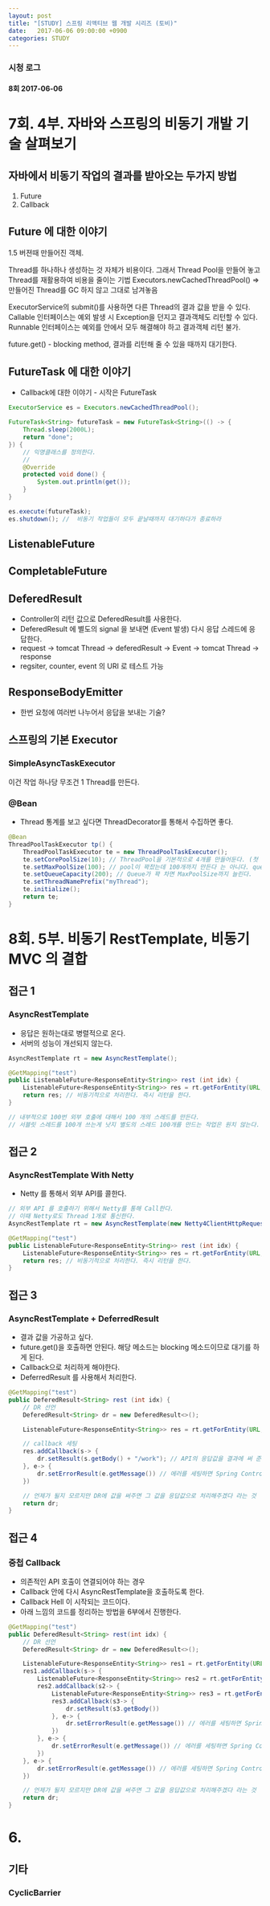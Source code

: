 ```yaml
---
layout: post
title: "[STUDY] 스프링 리액티브 웹 개발 시리즈 (토비)"
date:   2017-06-06 09:00:00 +0900
categories: STUDY
---
```


### 시청 로그
#### 8회 2017-06-06

# 7회. 4부. 자바와 스프링의 비동기 개발 기술 살펴보기

## 자바에서 비동기 작업의 결과를 받아오는 두가지 방법
1. Future
2. Callback

## Future 에 대한 이야기
1.5 버젼때 만들어진 객체.

Thread를 하나하나 생성하는 것 자체가 비용이다. 
그래서 Thread Pool을 만들어 놓고 Thread를 재활용하여 비용을 줄이는 기법
Executors.newCachedThreadPool() => 만들어진 Thread를 GC 하지 않고 그대로 남겨놓음

ExecutorService의 submit()를 사용하면 다른 Thread의 결과 값을 받을 수 있다.
Callable 인터페이스는 예외 발생 시 Exception을 던지고 결과객체도 리턴할 수 있다.
Runnable 인터페이스는 예외를 안에서 모두 해결해야 하고 결과객체 리턴 불가.

future.get() - blocking method, 결과를 리턴해 줄 수 있을 때까지 대기한다.

## FutureTask 에 대한 이야기
 - Callback에 대한 이야기 - 시작은 FutureTask

~~~java
ExecutorService es = Executors.newCachedThreadPool();

FutureTask<String> futureTask = new FutureTask<String>(() -> {
    Thread.sleep(2000L);
    return "done";
}) {
    // 익명클래스를 정의한다.
    // 
    @Override
    protected void done() {
        System.out.println(get());
    }
}

es.execute(futureTask);
es.shutdown(); //  비동기 작업들이 모두 끝날때까지 대기하다가 종료하라
~~~

## ListenableFuture

## CompletableFuture

## DeferedResult
 - Controller의 리턴 값으로 DeferedResult를 사용한다.
 - DeferedResult 에 별도의 signal 을 보내면 (Event 발생) 다시 응답 스레드에 응답한다.
 - request -> tomcat Thread -> deferedResult -> Event -> tomcat Thread -> response
 - regsiter, counter, event 의 URI 로 테스트 가능

## ResponseBodyEmitter
 - 한번 요청에 여러번 나누어서 응답을 보내는 기술?

## 스프링의 기본 Executor

### SimpleAsyncTaskExecutor
이건 작업 하나당 무조건 1 Thread를 만든다.

### @Bean
 - Thread 통계를 보고 싶다면 ThreadDecorator를 통해서 수집하면 좋다.
~~~java
@Bean
ThreadPoolTaskExecutor tp() {
    ThreadPoolTaskExecutor te = new ThreadPoolTaskExecutor();
    te.setCorePoolSize(10); // ThreadPool을 기본적으로 4개를 만들어둔다. (첫 요청 시점에)
    te.setMaxPoolSize(100); // pool이 꽉찼는데 100개까지 만든다 는 아니다. queue만큼 차면 늘리는 개념이다.
    te.setQueueCapacity(200); // Queue가 꽉 차면 MaxPoolSize까지 늘린다. 
    te.setThreadNamePrefix("myThread");
    te.initialize();
    return te;
}
~~~

# 8회. 5부. 비동기 RestTemplate, 비동기 MVC 의 결합

## 접근 1

### AsyncRestTemplate

 - 응답은 원하는대로 병렬적으로 온다.
 - 서버의 성능이 개선되지 않는다.

~~~java
AsyncRestTemplate rt = new AsyncRestTemplate();

@GetMapping("test")
public ListenableFuture<ResponseEntity<String>> rest (int idx) {
    ListenableFuture<ResponseEntity<String>> res = rt.getForEntity(URL, String.class, "hello");
    return res; // 비동기적으로 처리한다. 즉시 리턴을 한다.
}

// 내부적으로 100번 외부 호출에 대해서 100 개의 스레드를 만든다.
// 서블릿 스레드를 100개 쓰는게 낫지 별도의 스레드 100개를 만드는 작업은 원치 않는다.
~~~

## 접근 2

### AsyncRestTemplate With Netty

 - Netty 를 통해서 외부 API를 콜한다.

~~~java
// 외부 API 를 호출하기 위해서 Netty를 통해 Call한다.
// 이때 Netty로도 Thread 1개로 통신한다.
AsyncRestTemplate rt = new AsyncRestTemplate(new Netty4ClientHttpRequestFactory(new NioEventLoopGroup(1)));

@GetMapping("test")
public ListenableFuture<ResponseEntity<String>> rest (int idx) {
    ListenableFuture<ResponseEntity<String>> res = rt.getForEntity(URL, String.class, "hello");
    return res; // 비동기적으로 처리한다. 즉시 리턴을 한다.
}
~~~

## 접근 3

### AsyncRestTemplate + DeferredResult
 - 결과 값을 가공하고 싶다.
 - future.get()을 호출하면 안된다. 해당 메소드는 blocking 메소드이므로 대기를 하게 된다.
 - Callback으로 처리하게 해야한다.
 - DeferredResult 를 사용해서 처리한다.

~~~java
@GetMapping("test")
public DeferedResult<String> rest (int idx) {
    // DR 선언
    DeferedResult<String> dr = new DeferedResult<>();

    ListenableFuture<ResponseEntity<String>> res = rt.getForEntity(URL, String.class, "hello");

    // callback 세팅
    res.addCallback(s-> {
        dr.setResult(s.getBody() + "/work"); // API의 응답값을 결과에 써 준다.
    }, e-> {
        dr.setErrorResult(e.getMessage()) // 에러를 세팅하면 Spring Controller가 처리한다.
    })

    // 언제가 될지 모르지만 DR에 값을 써주면 그 값을 응답값으로 처리해주겠다 라는 것
    return dr;
}
~~~

## 접근 4

### 중첩 Callback 
 - 의존적인 API 호출이 연결되어야 하는 경우
 - Callback 안에 다시 AsyncRestTemplate을 호출하도록 한다.
 - Callback Hell 이 시작되는 코드이다.
 - 아래 느낌의 코드를 정리하는 방법을 6부에서 진행한다.

~~~java
@GetMapping("test")
public DeferedResult<String> rest(int idx) {
    // DR 선언
    DeferedResult<String> dr = new DeferedResult<>();

    ListenableFuture<ResponseEntity<String>> res1 = rt.getForEntity(URL, String.class, "hello");
    res1.addCallback(s-> {
        ListenableFuture<ResponseEntity<String>> res2 = rt.getForEntity(URL2, String.class, "hello");
        res2.addCallback(s2-> {
            ListenableFuture<ResponseEntity<String>> res3 = rt.getForEntity(URL3, String.class, "hello");
            res3.addCallback(s3-> {
                dr.setResult(s3.getBody())
            }, e-> {
                dr.setErrorResult(e.getMessage()) // 에러를 세팅하면 Spring Controller가 처리한다.
            })
        }, e-> {
            dr.setErrorResult(e.getMessage()) // 에러를 세팅하면 Spring Controller가 처리한다.
        })
    }, e-> {
        dr.setErrorResult(e.getMessage()) // 에러를 세팅하면 Spring Controller가 처리한다.
    })

    // 언제가 될지 모르지만 DR에 값을 써주면 그 값을 응답값으로 처리해주겠다 라는 것
    return dr;
}
~~~ 

# 6.


## 기타



### CyclicBarrier


